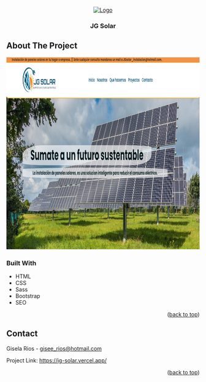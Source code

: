<!-- PROJECT LOGO -->
<br />
<div align="center">
  <a href="https://jg-solar.vercel.app/">
    <img src="logos/logo1.png" alt="Logo" width="200" height="100">
  </a>

  <h3 align="center">JG Solar</h3>
 
</div>

<!-- ABOUT THE PROJECT -->
## About The Project

<a href="https://jg-solar.vercel.app/">
    <img src="imagenes/vercel.png" alt="imagen proyecto" width="1000" height="500" >
  </a>
  
  
  






### Built With


* HTML
* CSS
* Sass
* Bootstrap
* SEO


<p align="right">(<a href="#readme-top">back to top</a>)</p>






<!-- CONTACT -->
## Contact

Gisela Rios  - gisee_rios@hotmail.com

Project Link: https://jg-solar.vercel.app/

<p align="right">(<a href="#readme-top">back to top</a>)</p>
